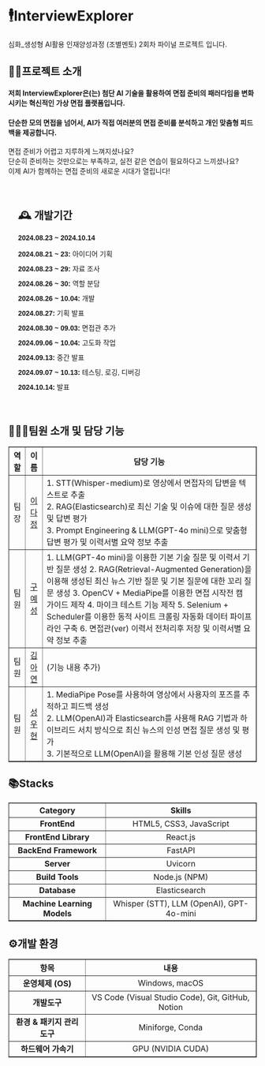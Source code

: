 # 🕴️InterviewExplorer
심화_생성형 AI활용 인재양성과정 (조별멘토) 2회차 파이널 프로젝트 입니다.
<!-- //////////////////////////////////////////////////////////////////////////////////////////////////////////////////////////// -->

## 👨‍🏫프로젝트 소개
#### 저희 InterviewExplorer은(는) 첨단 AI 기술을 활용하여 면접 준비의 패러다임을 변화시키는 혁신적인 가상 면접 플랫폼입니다.
#### 단순한 모의 면접을 넘어서, AI가 직접 여러분의 면접 준비를 분석하고 개인 맞춤형 피드백을 제공합니다.
<!-- //////////////////////////////////////////////////////////////////////////////////////////////////////////////////////////// -->

면접 준비가 어렵고 지루하게 느껴지셨나요?</br>
단순히 준비하는 것만으로는 부족하고, 실전 같은 연습이 필요하다고 느끼셨나요?</br>
이제 AI가 함께하는 면접 준비의 새로운 시대가 열립니다!
<!-- //////////////////////////////////////////////////////////////////////////////////////////////////////////////////////////// -->

<div style="padding: 20px; font-family: Arial, sans-serif;">
  <h2>🕰️ 개발기간</h2>
  <p><strong>2024.08.23 ~ 2024.10.14</strong></p>
  <ul style="list-style-type: none; padding: 0;">
    <li style="margin-bottom: 10px;">
      <span style="font-weight: bold;">2024.08.21 ~ 23:</span> 아이디어 기획
    </li>
    <li style="margin-bottom: 10px;">
      <span style="font-weight: bold;">2024.08.23 ~ 29:</span> 자료 조사
    </li>
    <li style="margin-bottom: 10px;">
      <span style="font-weight: bold;">2024.08.26 ~ 30:</span> 역할 분담
    </li>
    <li style="margin-bottom: 10px;">
      <span style="font-weight: bold;">2024.08.26 ~ 10.04:</span> 개발
    </li>
    <li style="margin-bottom: 10px;">
      <span style="font-weight: bold;">2024.08.27:</span> 기획 발표
    </li>
    <li style="margin-bottom: 10px;">
      <span style="font-weight: bold;">2024.08.30 ~ 09.03:</span> 면접관 추가
    </li>
    <li style="margin-bottom: 10px;">
      <span style="font-weight: bold;">2024.09.06 ~ 10.04:</span> 고도화 작업
    </li>
    <li style="margin-bottom: 10px;">
      <span style="font-weight: bold;">2024.09.13:</span> 중간 발표
    </li>
    <li style="margin-bottom: 10px;">
      <span style="font-weight: bold;">2024.09.07 ~ 10.13:</span> 테스팅, 로깅, 디버깅
    </li>
    <li style="margin-bottom: 10px;">
      <span style="font-weight: bold;">2024.10.14:</span> 발표
    </li>
  </ul>
</div>
<!-- //////////////////////////////////////////////////////////////////////////////////////////////////////////////////////////// -->

## 🧑‍🤝‍🧑팀원 소개 및 담당 기능

<div>
  <table border="1" style="width: 100%; border-collapse: collapse;">
    <thead>
      <tr>
        <th style="text-align: center;">역할</th>
        <th style="text-align: center;">이름</th>
        <th style="text-align: center;">담당 기능</th>
      </tr>
    </thead>
    <tbody>
      <tr>
        <td style="text-align: center;">팀장</td>
        <td style="text-align: center;"><a href="https://github.com/LXXDJ">이다정</a></td>
        <td>
          1. STT(Whisper-medium)로 영상에서 면접자의 답변을 텍스트로 추출<br>
          2. RAG(Elasticsearch)로 최신 기술 및 이슈에 대한 질문 생성 및 답변 평가<br>
          3. Prompt Engineering & LLM(GPT-4o mini)으로 맞춤형 답변 평가 및 이력서별 요약 정보 추출
        </td>
      </tr>
      <tr>
        <td style="text-align: center;">팀원</td>
        <td style="text-align: center;"><a href="https://github.com/KUYESUNG">구예성</a></td>
        <td>
          1. LLM(GPT-4o mini)을 이용한 기본 기술 질문 및 이력서 기반 질문 생성
          2. RAG(Retrieval-Augmented Generation)을 이용해 생성된 최신 뉴스 기반 질문 및 기본 질문에 대한 꼬리 질문 생성
          3. OpenCV + MediaPipe를 이용한 면접 시작전 캠 가이드 제작
          4. 마이크 테스트 기능 제작
          5. Selenium + Scheduler를 이용한 동적 사이트 크롤링 자동화 데이터 파이프라인 구축
          6. 면접관(ver) 이력서 전처리후 저장 및 이력서별 요약 정보 추출
        </td>
      </tr>
      <tr>
        <td style="text-align: center;">팀원</td>
        <td style="text-align: center;"><a href="https://github.com/duri22">김아연</a></td>
        <td>(기능 내용 추가)</td>
      </tr>
      <tr>
        <td style="text-align: center;">팀원</td>
        <td style="text-align: center;"><a href="https://github.com/sunguh0904">성우현</a></td>
        <td>
          1. MediaPipe Pose를 사용하여 영상에서 사용자의 포즈를 추적하고 피드백 생성<br>
          2. LLM(OpenAI)과 Elasticsearch를 사용해 RAG 기법과 하이브리드 서치 방식으로 최신 뉴스의 인성 면접 질문 생성 및 평가<br>
          3. 기본적으로 LLM(OpenAI)을 활용해 기본 인성 질문 생성
        </td>
      </tr>
    </tbody>
  </table>
</div>
<!-- //////////////////////////////////////////////////////////////////////////////////////////////////////////////////////////// -->

## 📚Stacks

<div>
  <table border="1" style="width: 100%; border-collapse: collapse;">
    <thead>
      <tr>
        <th style="text-align: center;">Category</th>
        <th style="text-align: center;">Skills</th>
      </tr>
    </thead>
    <tbody>
      <tr>
        <td style="text-align: center;"><strong>FrontEnd</strong></td>
        <td style="text-align: center;">
          HTML5, CSS3, JavaScript
        </td>
      </tr>
      <tr>
        <td style="text-align: center;"><strong>FrontEnd Library</strong></td>
        <td style="text-align: center;">
          React.js
        </td>
      </tr>
      <tr>
        <td style="text-align: center;"><strong>BackEnd Framework</strong></td>
        <td style="text-align: center;">
          FastAPI
        </td>
      </tr>
      <tr>
        <td style="text-align: center;"><strong>Server</strong></td>
        <td style="text-align: center;">
          Uvicorn
        </td>
      </tr>
      <tr>
        <td style="text-align: center;"><strong>Build Tools</strong></td>
        <td style="text-align: center;">
          Node.js (NPM)
        </td>
      </tr>
      <tr>
        <td style="text-align: center;"><strong>Database</strong></td>
        <td style="text-align: center;">
          Elasticsearch
        </td>
      </tr>
      <tr>
        <td style="text-align: center;"><strong>Machine Learning Models</strong></td>
        <td style="text-align: center;">
          Whisper (STT), LLM (OpenAI), GPT-4o-mini
        </td>
      </tr>
    </tbody>
  </table>
</div>
<!-- //////////////////////////////////////////////////////////////////////////////////////////////////////////////////////////// -->

## ⚙️개발 환경

<div>
  <table border="1" style="width: 100%; border-collapse: collapse;">
    <thead>
      <tr>
        <th style="text-align: center;">항목</th>
        <th style="text-align: center;">내용</th>
      </tr>
    </thead>
    <tbody>
      <tr>
        <td style="text-align: center;"><strong>운영체제 (OS)</strong></td>
        <td style="text-align: center;">Windows, macOS</td>
      </tr>
      <tr>
        <td style="text-align: center;"><strong>개발도구</strong></td>
        <td style="text-align: center;">VS Code (Visual Studio Code), Git, GitHub, Notion</td>
      </tr>
      <tr>
        <td style="text-align: center;"><strong>환경 & 패키지 관리도구</strong></td>
        <td style="text-align: center;">Miniforge, Conda</td>
      </tr>
      <tr>
        <td style="text-align: center;"><strong>하드웨어 가속기</strong></td>
        <td style="text-align: center;">GPU (NVIDIA CUDA)</td>
      </tr>
    </tbody>
  </table>
</div>
